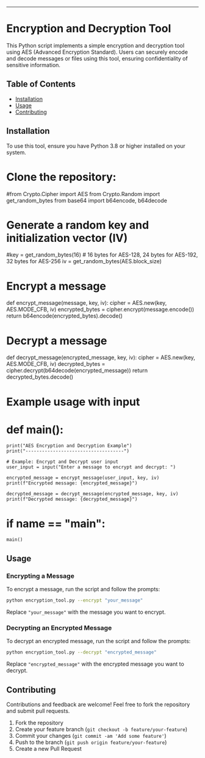 

---

# Encryption and Decryption Tool

This Python script implements a simple encryption and decryption tool using AES (Advanced Encryption Standard). Users can securely encode and decode messages or files using this tool, ensuring confidentiality of sensitive information.

## Table of Contents

- [Installation](#installation)
- [Usage](#usage)
- [Contributing](#contributing)


## Installation

To use this tool, ensure you have Python 3.8 or higher installed on your system.

# Clone the repository:
#from Crypto.Cipher import AES
 from Crypto.Random import get_random_bytes
 from base64 import b64encode, b64decode

# Generate a random key and initialization vector (IV)
#key = get_random_bytes(16)  # 16 bytes for AES-128, 24 bytes for AES-192, 32 bytes for AES-256
 iv = get_random_bytes(AES.block_size)

# Encrypt a message
 def encrypt_message(message, key, iv):
     cipher = AES.new(key, AES.MODE_CFB, iv)
    encrypted_bytes = cipher.encrypt(message.encode())
    return b64encode(encrypted_bytes).decode()

# Decrypt a message
 def decrypt_message(encrypted_message, key, iv):
    cipher = AES.new(key, AES.MODE_CFB, iv)
    decrypted_bytes = cipher.decrypt(b64decode(encrypted_message))
    return decrypted_bytes.decode()

# Example usage with input
# def main():
    print("AES Encryption and Decryption Example")
    print("------------------------------------")

    # Example: Encrypt and Decrypt user input
    user_input = input("Enter a message to encrypt and decrypt: ")

    encrypted_message = encrypt_message(user_input, key, iv)
    print(f"Encrypted message: {encrypted_message}")

    decrypted_message = decrypt_message(encrypted_message, key, iv)
    print(f"Decrypted message: {decrypted_message}")

# if __name__ == "__main__":
    main()


## Usage

### Encrypting a Message

To encrypt a message, run the script and follow the prompts:

```bash
python encryption_tool.py --encrypt "your_message"
```

Replace `"your_message"` with the message you want to encrypt.

### Decrypting an Encrypted Message

To decrypt an encrypted message, run the script and follow the prompts:

```bash
python encryption_tool.py --decrypt "encrypted_message"
```

Replace `"encrypted_message"` with the encrypted message you want to decrypt.

## Contributing

Contributions and feedback are welcome! Feel free to fork the repository and submit pull requests.

1. Fork the repository
2. Create your feature branch (`git checkout -b feature/your-feature`)
3. Commit your changes (`git commit -am 'Add some feature'`)
4. Push to the branch (`git push origin feature/your-feature`)
5. Create a new Pull Request

